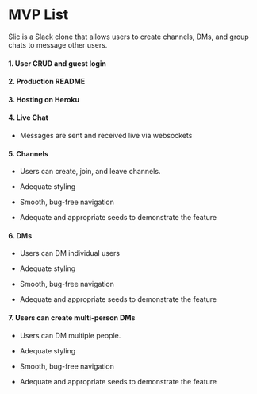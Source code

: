 # MVP List

Slic is a Slack clone that allows users to create channels, DMs, and group chats to message other users.

#### 1. User CRUD and guest login

#### 2. Production README

#### 3. Hosting on Heroku

#### 4. Live Chat

* Messages are sent and received live via websockets

#### 5. Channels

* Users can create, join, and leave channels.

* Adequate styling

* Smooth, bug-free navigation

* Adequate and appropriate seeds to demonstrate the feature

#### 6. DMs

* Users can DM individual users

* Adequate styling

* Smooth, bug-free navigation

* Adequate and appropriate seeds to demonstrate the feature

#### 7. Users can create multi-person DMs

* Users can DM multiple people.

* Adequate styling

* Smooth, bug-free navigation

* Adequate and appropriate seeds to demonstrate the feature
